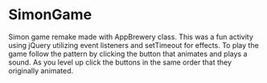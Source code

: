 # SimonGame
Simon game remake made with AppBrewery class. This was a fun activity using jQuery utilizing event listeners and setTimeout for effects.
To play the game follow the pattern by clicking the button that animates and plays a sound. As you level up click the buttons in the same order that they originally animated.
